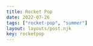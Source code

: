 ```yaml
---
title: Rocket Pop
date: 2022-07-26
tags: ["rocket-pop", "summer"]
layout: layouts/post.njk
key: rocketpop
---
```

